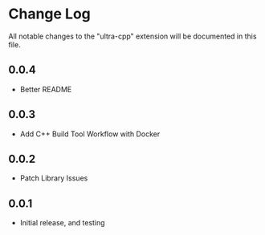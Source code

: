 # Change Log

All notable changes to the "ultra-cpp" extension will be documented in this file.

## 0.0.4

- Better README

## 0.0.3

- Add C++ Build Tool Workflow with Docker

## 0.0.2

- Patch Library Issues

## 0.0.1

- Initial release, and testing